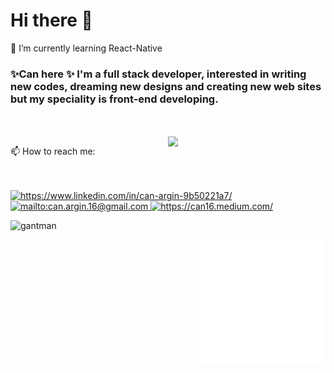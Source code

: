 # Hi there 👋





🌱 I’m currently learning React-Native
### ✨Can here ✨ I'm a full stack developer, interested in writing new codes, dreaming new designs and creating new web sites but my speciality is front-end developing. 
</br>
</br>
<img src="https://github-readme-stats.vercel.app/api?username=nigranac&show_icons=true&theme=tokyonight" align="right"  width="50%">


>
📫 How to reach me:
</br>
</br>

</br>
<div>
 <a href="https://www.linkedin.com/in/can-argin-9b50221a7/" target="_blank">
    <img src="https://img.shields.io/badge/%20-linkedin-0072b1" alt="https://www.linkedin.com/in/can-argin-9b50221a7/" width=60px>
</a>
 <a href="mailto:can.argin.16@gmail.com" target="_blank">
    <img src="https://img.shields.io/badge/%20-gmail-B23121" alt="mailto:can.argin.16@gmail.com" alignh="right" width=45px>
</a>
 <a href="https://can16.medium.com/" target="_blank">
    <img src="https://img.shields.io/badge/%20-medium-black" alt="https://can16.medium.com/" width=60px>
</a>
 </div>

 <p align="left"></p> <img src="https://komarev.com/ghpvc/?username=nigranac&color=yellowgreen&style=flat-square" alt="gantman" /> </p>
<img src="https://github.com/nigranac/Nigranac/blob/main/react-native.gif" alt="react-native" width="200" height="200" align="right" style="max-width:100%;">

<!--
**nigranac/Nigranac** is a ✨ _special_ ✨ repository because its `README.md` (this file) appears on your GitHub profile.


- 🔭 I’m currently working on ...
- 🌱 I’m currently learning ...
- 👯 I’m looking to collaborate on ...
- 🤔 I’m looking for help with ...
- 💬 Ask me about ...
- 📫 How to reach me: ...
- 😄 Pronouns: ...
- ⚡ Fun fact: ...
-->
